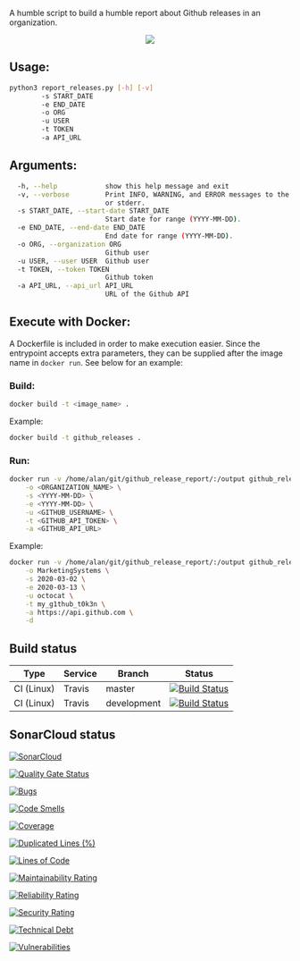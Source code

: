 A humble script to build a humble report about Github releases in an organization.

<p align="center">
    <a href="https://www.python.org/">
        <img src="https://img.shields.io/badge/built%20with-Python3-red.svg" />
    </a>
</p>

## Usage:
```bash
python3 report_releases.py [-h] [-v]
        -s START_DATE
        -e END_DATE
        -o ORG
        -u USER
        -t TOKEN
        -a API_URL
```

## Arguments:
```bash
  -h, --help            show this help message and exit
  -v, --verbose         Print INFO, WARNING, and ERROR messages to the stdout
                        or stderr.
  -s START_DATE, --start-date START_DATE
                        Start date for range (YYYY-MM-DD).
  -e END_DATE, --end-date END_DATE
                        End date for range (YYYY-MM-DD).
  -o ORG, --organization ORG
                        Github user
  -u USER, --user USER  Github user
  -t TOKEN, --token TOKEN
                        Github token
  -a API_URL, --api_url API_URL
                        URL of the Github API
```


## Execute with Docker:

A Dockerfile is included in order to make execution easier. Since the entrypoint accepts extra parameters, they can be supplied after the image name in `docker run`. See below for an example:

### Build:
```bash
docker build -t <image_name> .
```

Example:
```bash
docker build -t github_releases .
```

### Run:
```bash
docker run -v /home/alan/git/github_release_report/:/output github_releases \
    -o <ORGANIZATION_NAME> \
    -s <YYYY-MM-DD> \
    -e <YYYY-MM-DD> \
    -u <GITHUB_USERNAME> \
    -t <GITHUB_API_TOKEN> \
    -a <GITHUB_API_URL>
```

Example:
```bash
docker run -v /home/alan/git/github_release_report/:/output github_releases \
    -o MarketingSystems \
    -s 2020-03-02 \
    -e 2020-03-13 \
    -u octocat \
    -t my_g1thub_t0k3n \
    -a https://api.github.com \
    -d
```



## Build status
Type            | Service               | Branch            | Status
---             | ---                   | ---               | ---
CI (Linux)      | Travis                | master            | [![Build Status](https://travis-ci.com/alanverdugo/github_release_report.svg?branch=master)](https://travis-ci.com/alanverdugo/github_release_report)
CI (Linux)      | Travis                | development       | [![Build Status](https://travis-ci.com/alanverdugo/github_release_report.svg?branch=development)](https://travis-ci.com/alanverdugo/github_release_report)


## SonarCloud status

[![SonarCloud](https://sonarcloud.io/images/project_badges/sonarcloud-white.svg)](https://sonarcloud.io/dashboard?id=alanverdugo_github_release_report)

[![Quality Gate Status](https://sonarcloud.io/api/project_badges/measure?project=alanverdugo_github_release_report&metric=alert_status)](https://sonarcloud.io/dashboard?id=alanverdugo_github_release_report)

[![Bugs](https://sonarcloud.io/api/project_badges/measure?project=alanverdugo_github_release_report&metric=bugs)](https://sonarcloud.io/dashboard?id=alanverdugo_github_release_report)

[![Code Smells](https://sonarcloud.io/api/project_badges/measure?project=alanverdugo_github_release_report&metric=code_smells)](https://sonarcloud.io/dashboard?id=alanverdugo_github_release_report)

[![Coverage](https://sonarcloud.io/api/project_badges/measure?project=alanverdugo_github_release_report&metric=coverage)](https://sonarcloud.io/dashboard?id=alanverdugo_github_release_report)

[![Duplicated Lines (%)](https://sonarcloud.io/api/project_badges/measure?project=alanverdugo_github_release_report&metric=duplicated_lines_density)](https://sonarcloud.io/dashboard?id=alanverdugo_github_release_report)

[![Lines of Code](https://sonarcloud.io/api/project_badges/measure?project=alanverdugo_github_release_report&metric=ncloc)](https://sonarcloud.io/dashboard?id=alanverdugo_github_release_report)

[![Maintainability Rating](https://sonarcloud.io/api/project_badges/measure?project=alanverdugo_github_release_report&metric=sqale_rating)](https://sonarcloud.io/dashboard?id=alanverdugo_github_release_report)

[![Reliability Rating](https://sonarcloud.io/api/project_badges/measure?project=alanverdugo_github_release_report&metric=reliability_rating)](https://sonarcloud.io/dashboard?id=alanverdugo_github_release_report)

[![Security Rating](https://sonarcloud.io/api/project_badges/measure?project=alanverdugo_github_release_report&metric=security_rating)](https://sonarcloud.io/dashboard?id=alanverdugo_github_release_report)

[![Technical Debt](https://sonarcloud.io/api/project_badges/measure?project=alanverdugo_github_release_report&metric=sqale_index)](https://sonarcloud.io/dashboard?id=alanverdugo_github_release_report)

[![Vulnerabilities](https://sonarcloud.io/api/project_badges/measure?project=alanverdugo_github_release_report&metric=vulnerabilities)](https://sonarcloud.io/dashboard?id=alanverdugo_github_release_report)
